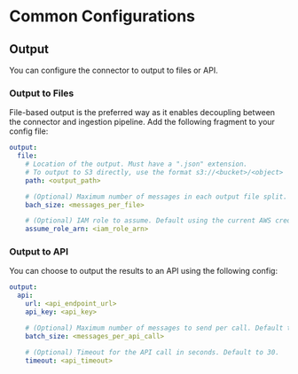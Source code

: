 # Common Configurations

## Output

You can configure the connector to output to files or API.

### Output to Files

File-based output is the preferred way as it enables decoupling between the connector and ingestion pipeline. Add the following fragment to your config file:

```yaml
output:
  file:
    # Location of the output. Must have a ".json" extension.
    # To output to S3 directly, use the format s3://<bucket>/<object>
    path: <output_path>

    # (Optional) Maximum number of messages in each output file split. Default to 200.
    bach_size: <messages_per_file>

    # (Optional) IAM role to assume. Default using the current AWS credential.
    assume_role_arn: <iam_role_arn>
```

### Output to API

You can choose to output the results to an API using the following config:

```yaml
output:
  api:
    url: <api_endpoint_url>
    api_key: <api_key>

    # (Optional) Maximum number of messages to send per call. Default to 20.
    batch_size: <messages_per_api_call>

    # (Optional) Timeout for the API call in seconds. Default to 30.
    timeout: <api_timeout>
```
